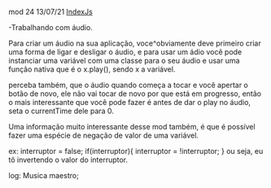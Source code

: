 mod 24                                             13/07/21
[IndexJs](../IndexJs.md)

-Trabalhando com áudio.

Para criar um áudio na sua aplicação, voce^obviamente deve
primeiro criar uma forma de ligar e desligar o áudio, e para
usar um ádio você pode instanciar uma variável com uma classe
para o seu áudio e usar uma função nativa que é o
x.play(), sendo x a variável.

perceba também, que o áudio quando começa a tocar e você
apertar o botão de novo, ele não vai tocar de novo por que
está em progresso, então o mais interessante que você pode
fazer é antes de dar o play no áudio, seta o currentTime 
dele para 0.

Uma informação muito interessante desse mod também, é que 
é possível fazer uma espécie de negação de valor de uma 
variável.

ex:
    interruptor = false;
    if(interruptor){
        interruptor = !interruptor;
    }
    ou seja, eu tô invertendo o valor do interruptor.

log:
    Musica maestro;